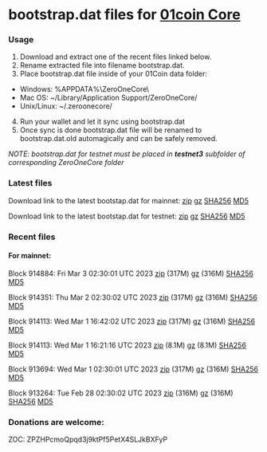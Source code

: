 # bootstrap.dat files for [01coin Core](https://01coin.io)

### Usage

1. Download and extract one of the recent files linked below.
2. Rename extracted file into filename bootstrap.dat.
3. Place bootstrap.dat file inside of your 01Coin data folder:
 - Windows: %APPDATA%\ZeroOneCore\
 - Mac OS: ~/Library/Application Support/ZeroOneCore/
 - Unix/Linux: ~/.zeroonecore/
4. Run your wallet and let it sync using bootstrap.dat
5. Once sync is done bootstrap.dat file will be renamed to bootstrap.dat.old automagically and can be safely removed.

_NOTE: bootstrap.dat for testnet must be placed in **testnet3** subfolder of corresponding ZeroOneCore folder_

### Latest files
Download link to the latest bootstap.dat for mainnet: [zip](https://files.01coin.io/mainnet/bootstrap.dat.zip) [gz](https://files.01coin.io/mainnet/bootstrap.dat.tar.gz) [SHA256](https://files.01coin.io/mainnet/sha256.txt) [MD5](https://files.01coin.io/mainnet/md5.txt)

Download link to the latest bootstap.dat for testnet: [zip](https://files.01coin.io/testnet/bootstrap.dat.zip) [gz](https://files.01coin.io/testnet/bootstrap.dat.tar.gz) [SHA256](https://files.01coin.io/testnet/sha256.txt) [MD5](https://files.01coin.io/testnet/md5.txt)

### Recent files

#### For mainnet:

Block 914884: Fri Mar  3 02:30:01 UTC 2023 [zip](https://files.01coin.io/mainnet/2023-03-03/bootstrap.dat.zip) (317M) [gz](https://files.01coin.io/mainnet/2023-03-03/bootstrap.dat.tar.gz) (316M) [SHA256](https://files.01coin.io/mainnet/2023-03-03/sha256.txt) [MD5](https://files.01coin.io/mainnet/2023-03-03/md5.txt)

Block 914351: Thu Mar  2 02:30:02 UTC 2023 [zip](https://files.01coin.io/mainnet/2023-03-02/bootstrap.dat.zip) (317M) [gz](https://files.01coin.io/mainnet/2023-03-02/bootstrap.dat.tar.gz) (316M) [SHA256](https://files.01coin.io/mainnet/2023-03-02/sha256.txt) [MD5](https://files.01coin.io/mainnet/2023-03-02/md5.txt)

Block 914113: Wed Mar  1 16:42:02 UTC 2023 [zip](https://files.01coin.io/mainnet/2023-03-01/bootstrap.dat.zip) (317M) [gz](https://files.01coin.io/mainnet/2023-03-01/bootstrap.dat.tar.gz) (316M) [SHA256](https://files.01coin.io/mainnet/2023-03-01/sha256.txt) [MD5](https://files.01coin.io/mainnet/2023-03-01/md5.txt)

Block 914113: Wed Mar  1 16:21:16 UTC 2023 [zip](https://files.01coin.io/mainnet/2023-03-01/bootstrap.dat.zip) (8.1M) [gz](https://files.01coin.io/mainnet/2023-03-01/bootstrap.dat.tar.gz) (8.1M) [SHA256](https://files.01coin.io/mainnet/2023-03-01/sha256.txt) [MD5](https://files.01coin.io/mainnet/2023-03-01/md5.txt)

Block 913694: Wed Mar  1 02:30:01 UTC 2023 [zip](https://files.01coin.io/mainnet/2023-03-01/bootstrap.dat.zip) (317M) [gz](https://files.01coin.io/mainnet/2023-03-01/bootstrap.dat.tar.gz) (316M) [SHA256](https://files.01coin.io/mainnet/2023-03-01/sha256.txt) [MD5](https://files.01coin.io/mainnet/2023-03-01/md5.txt)

Block 913264: Tue Feb 28 02:30:02 UTC 2023 [zip](https://files.01coin.io/mainnet/2023-02-28/bootstrap.dat.zip) (316M) [gz](https://files.01coin.io/mainnet/2023-02-28/bootstrap.dat.tar.gz) (316M) [SHA256](https://files.01coin.io/mainnet/2023-02-28/sha256.txt) [MD5](https://files.01coin.io/mainnet/2023-02-28/md5.txt)


### Donations are welcome:

ZOC: ZPZHPcmoQpqd3j9ktPf5PetX4SLJkBXFyP
